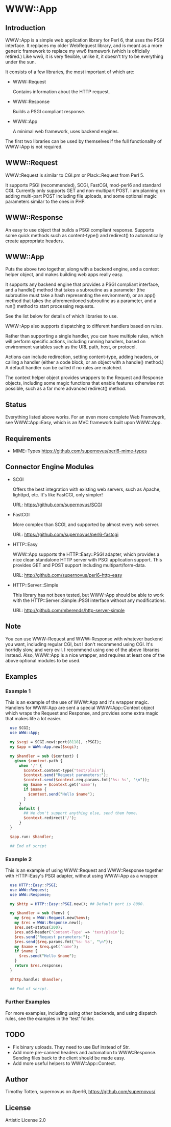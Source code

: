 # WWW::App

## Introduction

WWW::App is a simple web application library for Perl 6, that uses
the PSGI interface. It replaces my older WebRequest library, and is
meant as a more generic framework to replace my ww6 framework (which
is officially retired.) Like ww6, it is very flexible, unlike it, it
doesn't try to be everything under the sun.

It consists of a few libraries, the most important of which are:

  * WWW::Request   

    Contains information about the HTTP request.

  * WWW::Response  

    Builds a PSGI compliant response.

  * WWW::App       

    A minimal web framework, uses backend engines.

The first two libraries can be used by themselves if the full functionality
of WWW::App is not required.

## WWW::Request

WWW::Request is similar to CGI.pm or Plack::Request from Perl 5.

It supports PSGI (recommended), SCGI, FastCGI, mod-perl6 and standard CGI. 
Currently only supports GET and non-multipart POST.
I am planning on adding multi-part POST including file uploads,
and some optional magic parameters similar to the ones in PHP.

## WWW::Response

An easy to use object that builds a PSGI compliant response.
Supports some quick methods such as content-type() and
redirect() to automatically create appropriate headers.

## WWW::App

Puts the above two together, along with a backend engine,
and a context helper object, and makes building web apps really easy.

It supports any backend engine that provides a PSGI compliant interface,
and a handle() method that takes a subroutine as a parameter (the subroutine
must take a hash representing the environment), or an app() method that takes
the aforementioned subroutine as a parameter, and a run() method to start
processing requests.

See the list below for details of which libraries to use.

WWW::App also supports dispatching to different handlers based on rules.

Rather than supporting a single handler, you can have multiple
rules, which will perform specific actions, including running
handlers, based on environment variables such as the URL path, host, or 
protocol.

Actions can include redirection, setting content-type, adding headers,
or calling a handler (either a code block, or an object with a 
handle() method.) A default handler can be called if no rules are matched.

The context helper object provides wrappers to the Request and Response objects,
including some magic functions that enable features otherwise not possible,
such as a far more advanced redirect() method.

## Status

Everything listed above works. For an even more complete Web Framework, see
WWW::App::Easy, which is an MVC framework built upon WWW::App.

## Requirements

 * MIME::Types
   https://github.com/supernovus/perl6-mime-types

## Connector Engine Modules

  * SCGI

    Offers the best integration with existing web servers, such as
    Apache, lighttpd, etc. It's like FastCGI, only simpler!

    URL: https://github.com/supernovus/SCGI

  * FastCGI

    More complex than SCGI, and supported by almost every web server.

    URL: https://github.com/supernovus/perl6-fastcgi

  * HTTP::Easy

    WWW::App supports the HTTP::Easy::PSGI adapter, which provides a nice
    clean standalone HTTP server with PSGI application support.
    This provides GET and POST support including multipart/form-data.

    URL: http://github.com/supernovus/perl6-http-easy

  * HTTP::Server::Simple

    This library has not been tested, but WWW::App should be able to work with
    the HTTP::Server::Simple::PSGI interface without any modifications.

    URL: http://github.com/mberends/http-server-simple

## Note

You can use WWW::Request and WWW::Response with whatever backend
you want, including regular CGI, but I don't recommend using CGI.
It's horridly slow, and very evil. I recommend using one of the above
libraries instead. Also, WWW::App is a nice wrapper, and requires at
least one of the above optional modules to be used.

## Examples

### Example 1

This is an example of the use of WWW::App and it's wrapper magic.
Handlers for WWW::App are sent a special WWW::App::Context object
which wraps the Request and Response, and provides some extra magic
that makes life a lot easier.

```perl
  use SCGI;
  use WWW::App;

  my $scgi = SCGI.new(:port(8118), :PSGI);
  my $app = WWW::App.new($scgi);

  my $handler = sub ($context) {
    given $context.path {
      when '/' {
        $context.content-type('text/plain');
        $context.send("Request parameters:");
        $context.send($context.req.params.fmt('%s: %s', "\n"));
        my $name = $context.get('name');
        if $name {
          $context.send("Hello $name");
        }
      }
      default {
        ## We don't support anything else, send them home.
        $context.redirect('/');
      }
  }

  $app.run: $handler;

  ## End of script
```

### Example 2

This is an example of using WWW::Request and WWW::Response together with
HTTP::Easy's PSGI adapter, without using WWW::App as a wrapper.

```perl
  use HTTP::Easy::PSGI;
  use WWW::Request;
  use WWW::Response;

  my $http = HTTP::Easy::PSGI.new(); ## Default port is 8080.

  my $handler = sub (%env) {
    my $req = WWW::Request.new(%env);
    my $res = WWW::Response.new();
    $res.set-status(200);
    $res.add-header('Content-Type' => 'text/plain');
    $res.send("Request parameters:");
    $res.send($req.params.fmt('%s: %s', "\n"));
    my $name = $req.get('name');
    if $name {
      $res.send("Hello $name");
    }
    return $res.response;
  }

  $http.handle: $handler;

  ## End of script.
```

### Further Examples

For more examples, including using other backends, and
using dispatch rules, see the examples in the 'test' folder.

## TODO

  * Fix binary uploads. They need to use Buf instead of Str.
  * Add more pre-canned headers and automation to WWW::Response.
    Sending files back to the client should be made easy.
  * Add more useful helpers to WWW::App::Context.

## Author

Timothy Totten, supernovus on #perl6, https://github.com/supernovus/

## License

Artistic License 2.0

